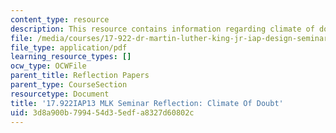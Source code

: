 ```yaml
---
content_type: resource
description: This resource contains information regarding climate of doubt.
file: /media/courses/17-922-dr-martin-luther-king-jr-iap-design-seminar-january-iap-2013/3d8a900b799454d35edfa8327d60802c_MIT17_922IAP13_RefPapr5B.pdf
file_type: application/pdf
learning_resource_types: []
ocw_type: OCWFile
parent_title: Reflection Papers
parent_type: CourseSection
resourcetype: Document
title: '17.922IAP13 MLK Seminar Reflection: Climate Of Doubt'
uid: 3d8a900b-7994-54d3-5edf-a8327d60802c
---
```

